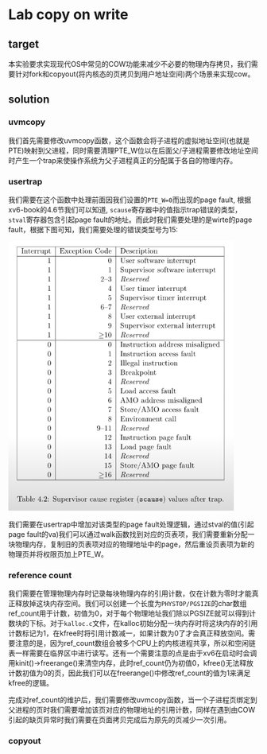 # Lab copy on write

## target

本实验要求实现现代OS中常见的COW功能来减少不必要的物理内存拷贝，我们需要针对fork和copyout(将内核态的页拷贝到用户地址空间)两个场景来实现cow。

## solution

### uvmcopy

我们首先需要修改uvmcopy函数，这个函数会将子进程的虚拟地址空间(也就是PTE)映射到父进程，同时需要清理PTE_W位以在后面父/子进程需要修改地址空间时产生一个trap来使操作系统为父子进程真正的分配属于各自的物理内存。

### usertrap

我们需要在这个函数中处理前面因我们设置的`PTE_W=0`而出现的page fault, 根据xv6-book的4.6节我们可以知道, `scause`寄存器中的值指示trap错误的类型，`stval`寄存器包含引起page fault的地址。而此时我们需要处理的是wirte的page fault，根据下图可知，我们需要处理的错误类型号为15:

![img](img/p5.png)

我们需要在usertrap中增加对该类型的page fault处理逻辑，通过stval的值(引起page fault的va)我们可以通过walk函数找到对应的页表项，我们需要重新分配一块物理内存，复制旧的页表项对应的物理地址中的page，然后重设页表项为新的物理页并将权限页加上PTE_W。

### reference count

我们需要在管理物理内存时记录每块物理内存的引用计数，仅在计数为零时才能真正释放掉这块内存空间。我们可以创建一个长度为`PHYSTOP/PGSIZE`的char数组ref_count用于计数，初值为0，对于每个物理地址我们除以PGSIZE就可以得到计数块的下标。对于`kalloc.c`文件，在kalloc初始分配一块内存时将这块内存的引用计数标记为1，在kfree时将引用计数减一，如果计数为0了才会真正释放空间。需要注意的是，因为ref_count数组会被多个CPU上的内核进程共享，所以和空闲链表一样需要在临界区中进行读写。还有一个需要注意的点是由于xv6在启动时会调用kinit()->freerange()来清空内存，此时ref_count仍为初值0，kfree()无法释放计数初值为0的页，因此我们可以在freerange()中修改ref_count的值为1来满足kfree的逻辑。

完成对ref_count的维护后，我们需要修改uvmcopy函数，当一个子进程页绑定到父进程的页时我们需要增加该页对应的物理地址的引用计数，同样在遇到由COW引起的缺页异常时我们需要在页面拷贝完成后为原先的页减少一次引用。

### copyout

